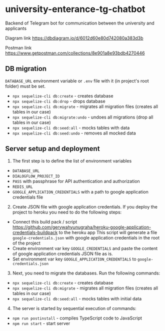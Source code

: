 # university-enterance-tg-chatbot
Backend of Telegram bot for communication between the university and applicants


Diagram link
https://dbdiagram.io/d/6012d60e80d742080a383d3b

Postman link 
https://www.getpostman.com/collections/8e901a8e93bdb4270446


## DB migration
```DATABASE_URL``` environment variable or ```.env``` file with it (in project's root folder)  must be set.

* ```npx sequelize-cli db:create``` - creates database
* ```npx sequelize-cli db:drop``` - drops database
* ```npx sequelize-cli db:migrate``` - migrates all migration files (creates all tables in our case)
* ```npx sequelize-cli db:migrate:undo``` - undoes all migrations (drop all tables in our case)
* ```npx sequelize-cli db:seed:all``` - mocks tables with data
* ```npx sequelize-cli db:seed:undo``` - removes all mocked data


## Server setup and deployment

1. The first step is to define the list of environment variables

* ```DATABASE_URL```
* ```DIALOGFLOW_PROJECT_ID```
* ```PASS``` with passphrase for API authentication and authorization
* ```REDIS_URL```
* ```GOOGLE_APPLICATION_CREDENTIALS``` with a path to google application credentials file

2. Create JSON file with google application credentials.
If you deploy the project to heroku you need to do the following steps:
* Connect this build pack / script https://github.com/gerywahyunugraha/heroku-google-application-credentials-buildpack to the heroku app 
This script will generate a file ```google-credentials.json``` with google application credentials in the root of the project
* Create environment var key ```GOOGLE_CREDENTIALS``` and paste the content of google application credentials JSON file as is.
* Set environment var key ```GOOGLE_APPLICATION_CREDENTIALS``` to ```google-credentials.json```


3. Next, you need to migrate the databases. Run the following commands:

* ```npx sequelize-cli db:create``` - creates database
* ```npx sequelize-cli db:migrate``` - migrates all migration files (creates all tables in our case)
* ```npx sequelize-cli db:seed:all``` - mocks tables with initial data

4. The server is started by sequential execution of commands:

* ```npm run postinstall``` - compiles TypeScript code to JavaScript
* ```npm run start``` - start server
